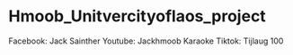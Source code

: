 # Hmoob_Unitvercityoflaos_project
Facebook: Jack Sainther Youtube: Jackhmoob Karaoke Tiktok: Tijlaug 100
